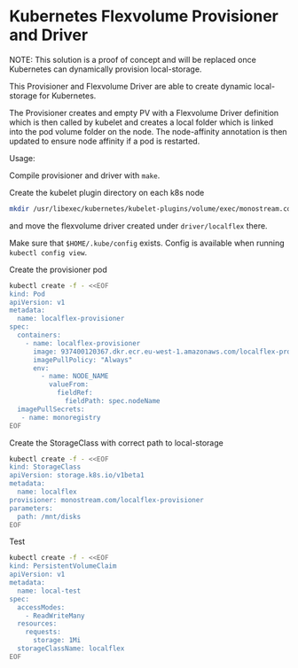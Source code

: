 # Kubernetes Flexvolume Provisioner and Driver

NOTE: This solution is a proof of concept and will be replaced once Kubernetes can dynamically provision local-storage.

This Provisioner and Flexvolume Driver are able to create dynamic local-storage for Kubernetes.

The Provisioner creates and empty PV with a Flexvolume Driver definition which is then called by kubelet and creates a local folder which is linked into the pod volume folder on the node.
The node-affinity annotation is then updated to ensure node affinity if a pod is restarted.

Usage:

Compile provisioner and driver with `make`.

Create the kubelet plugin directory on each k8s node
```bash
mkdir /usr/libexec/kubernetes/kubelet-plugins/volume/exec/monostream.com~localflex
```
and move the flexvolume driver created under `driver/localflex` there.

Make sure that `$HOME/.kube/config` exists. Config is available when running `kubectl config view`.

Create the provisioner pod
```bash
kubectl create -f - <<EOF
kind: Pod
apiVersion: v1
metadata:
  name: localflex-provisioner
spec:
  containers:
    - name: localflex-provisioner
      image: 937400120367.dkr.ecr.eu-west-1.amazonaws.com/localflex-provisioner:latest
      imagePullPolicy: "Always"
      env:
        - name: NODE_NAME
          valueFrom:
            fieldRef:
              fieldPath: spec.nodeName
  imagePullSecrets:
   - name: monoregistry
EOF
```

Create the StorageClass with correct path to local-storage
```bash
kubectl create -f - <<EOF
kind: StorageClass
apiVersion: storage.k8s.io/v1beta1
metadata:
  name: localflex
provisioner: monostream.com/localflex-provisioner
parameters:
  path: /mnt/disks
EOF
```

Test
```bash
kubectl create -f - <<EOF
kind: PersistentVolumeClaim
apiVersion: v1
metadata:
  name: local-test
spec:
  accessModes:
    - ReadWriteMany
  resources:
    requests:
      storage: 1Mi
  storageClassName: localflex
EOF
```